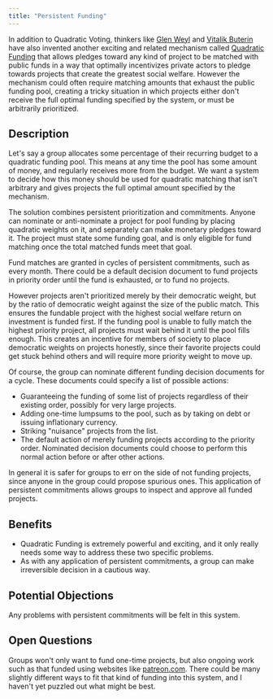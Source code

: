 ```yaml
---
title: "Persistent Funding"
---
```


In addition to Quadratic Voting, thinkers like [Glen Weyl](https://www.radicalxchange.org/media/papers/liberal-radicalism.pdf) and [Vitalik Buterin](https://vitalik.ca/general/2019/12/07/quadratic.html) have also invented another exciting and related mechanism called [Quadratic Funding](https://www.radicalxchange.org/concepts/quadratic-funding/) that allows pledges toward any kind of project to be matched with public funds in a way that optimally incentivizes private actors to pledge towards projects that create the greatest social welfare. However the mechanism could often require matching amounts that exhaust the public funding pool, creating a tricky situation in which projects either don't receive the full optimal funding specified by the system, or must be arbitrarily prioritized.

## Description

Let's say a group allocates some percentage of their recurring budget to a quadratic funding pool. This means at any time the pool has some amount of money, and regularly receives more from the budget. We want a system to decide how this money should be used for quadratic matching that isn't arbitrary and gives projects the full optimal amount specified by the mechanism.

The solution combines persistent prioritization and commitments. Anyone can nominate or anti-nominate a project for pool funding by placing quadratic weights on it, and separately can make monetary pledges toward it. The project must state some funding goal, and is only eligible for fund matching once the total matched funds meet that goal.

Fund matches are granted in cycles of persistent commitments, such as every month. There could be a default decision document to fund projects in priority order until the fund is exhausted, or to fund no projects.

However projects aren't prioritized merely by their democratic weight, but by the ratio of democratic weight against the size of the public match. This ensures the fundable project with the highest social welfare return on investment is funded first. If the funding pool is unable to fully match the highest priority project, all projects must wait behind it until the pool fills enough. This creates an incentive for members of society to place democratic weights on projects honestly, since their favorite projects could get stuck behind others and will require more priority weight to move up.

Of course, the group can nominate different funding decision documents for a cycle. These documents could specify a list of possible actions:

- Guaranteeing the funding of some list of projects regardless of their existing order, possibly for very large projects.
- Adding one-time lumpsums to the pool, such as by taking on debt or issuing inflationary currency.
- Striking "nuisance" projects from the list.
- The default action of merely funding projects according to the priority order. Nominated decision documents could choose to perform this normal action before or after other actions.

In general it is safer for groups to err on the side of not funding projects, since anyone in the group could propose spurious ones. This application of persistent commitments allows groups to inspect and approve all funded projects.

## Benefits

- Quadratic Funding is extremely powerful and exciting, and it only really needs some way to address these two specific problems.
- As with any application of persistent commitments, a group can make irreversible decision in a cautious way.

## Potential Objections

Any problems with persistent commitments will be felt in this system.

## Open Questions

Groups won't only want to fund one-time projects, but also ongoing work such as that funded using websites like [patreon.com](https://en.wikipedia.org/wiki/Patreon). There could be many slightly different ways to fit that kind of funding into this system, and I haven't yet puzzled out what might be best.
